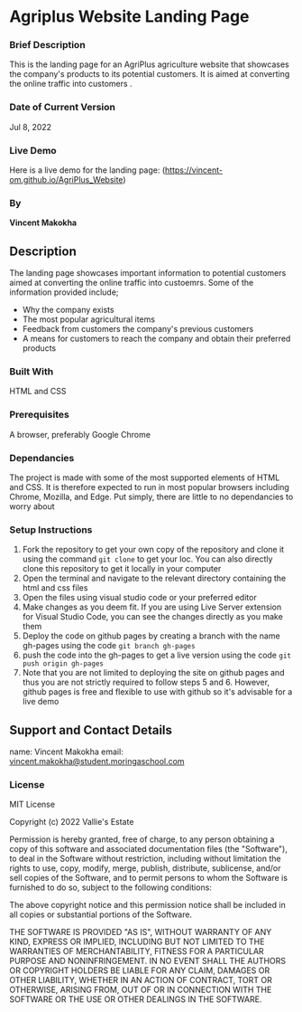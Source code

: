 # Agriplus Website Landing Page

### Brief Description
This is the landing page for an AgriPlus agriculture website that showcases the company's products to its potential customers. It is aimed at converting the online traffic into customers .

### Date of Current Version
Jul 8, 2022

### Live Demo
Here is a live demo for the landing page:
(https://vincent-om.github.io/AgriPlus_Website)

### By
**Vincent Makokha**

## Description
The landing page showcases important information to potential customers aimed at converting the online traffic into custoemrs. Some of the information provided include;
* Why the company exists
* The most popular agricultural items
* Feedback from customers the company's previous customers
* A means for customers to reach the company and obtain their preferred products

### Built With
HTML and CSS

### Prerequisites
A browser, preferably Google Chrome

### Dependancies
The project is made with some of the most supported elements of HTML and CSS. It is therefore expected to run in most popular browsers including Chrome, Mozilla, and Edge. Put simply, there are little to no dependancies to worry about

### Setup Instructions
1. Fork the repository to get your own copy of the repository and clone it using the command `git clone` to get your loc. You can also directly clone this repository to get it locally in your computer
2. Open the terminal and navigate to the relevant directory containing the html and css files
3. Open the files using visual studio code or your preferred editor
4. Make changes as you deem fit. If you are using Live Server extension for Visual Studio Code, you can see the changes directly as you make them
5. Deploy the code on github pages by creating a branch with the name gh-pages using the code `git branch gh-pages`
6. push the code into the gh-pages to get a live version using the code `git push origin gh-pages`
7. Note that you are not limited to deploying the site on github pages and thus you are not strictly required to follow steps 5 and 6. However, github pages is free and flexible to use with github so it's advisable for a live demo

## Support and Contact Details
name:	   Vincent Makokha
email:	   vincent.makokha@student.moringaschool.com

### License
MIT License

Copyright (c) 2022 Vallie's Estate

Permission is hereby granted, free of charge, to any person obtaining a copy
of this software and associated documentation files (the "Software"), to deal
in the Software without restriction, including without limitation the rights
to use, copy, modify, merge, publish, distribute, sublicense, and/or sell
copies of the Software, and to permit persons to whom the Software is
furnished to do so, subject to the following conditions:

The above copyright notice and this permission notice shall be included in all
copies or substantial portions of the Software.

THE SOFTWARE IS PROVIDED "AS IS", WITHOUT WARRANTY OF ANY KIND, EXPRESS OR
IMPLIED, INCLUDING BUT NOT LIMITED TO THE WARRANTIES OF MERCHANTABILITY,
FITNESS FOR A PARTICULAR PURPOSE AND NONINFRINGEMENT. IN NO EVENT SHALL THE
AUTHORS OR COPYRIGHT HOLDERS BE LIABLE FOR ANY CLAIM, DAMAGES OR OTHER
LIABILITY, WHETHER IN AN ACTION OF CONTRACT, TORT OR OTHERWISE, ARISING FROM,
OUT OF OR IN CONNECTION WITH THE SOFTWARE OR THE USE OR OTHER DEALINGS IN THE
SOFTWARE.